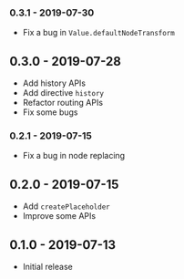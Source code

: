 ### 0.3.1 - 2019-07-30

- Fix a bug in `Value.defaultNodeTransform`

## 0.3.0 - 2019-07-28

- Add history APIs
- Add directive `history`
- Refactor routing APIs
- Fix some bugs

### 0.2.1 - 2019-07-15

- Fix a bug in node replacing

## 0.2.0 - 2019-07-15

- Add `createPlaceholder`
- Improve some APIs

## 0.1.0 - 2019-07-13

- Initial release
